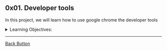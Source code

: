## 0x01. Developer tools

<p> In this project, we will learn how to use google chrome the developer tools</p>
<details>
<summary>Learning Objectives: </summary>
<br>

- What Developer Tools in your browser are
- How to open the Developer Tools on Chrome, Firefox, Safari, and Edge.
- How to use the elements tab to edit HTML and CSS
- How to audit a page according to the tips suggested by Lighthouse
- How to create and run snippets on a page
- How to get information about files and server configurations
- How to block requests
- How to know how much JavaScript or CSS is used on a page
- How to detect 404 issues
- How to move elements on a webpage


</details>

---

[Back Button](https://github.com/FatChicken277/holbertonschool-web_front_end)
